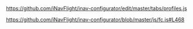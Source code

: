 
https://github.com/iNavFlight/inav-configurator/edit/master/tabs/profiles.js

https://github.com/iNavFlight/inav-configurator/blob/master/js/fc.js#L468